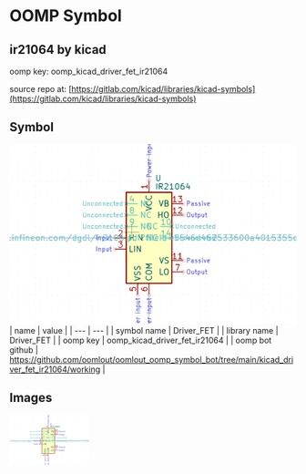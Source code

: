 # OOMP Symbol  
## ir21064  by kicad  
  
oomp key: oomp_kicad_driver_fet_ir21064  
  
source repo at: [https://gitlab.com/kicad/libraries/kicad-symbols](https://gitlab.com/kicad/libraries/kicad-symbols)  
## Symbol  
  
[![working.png](working_600.png)](working.png)  
| name | value | 
| --- | --- | 
| symbol name | Driver_FET | 
| library name | Driver_FET | 
| oomp key | oomp_kicad_driver_fet_ir21064 | 
| oomp bot github | https://github.com/oomlout/oomlout_oomp_symbol_bot/tree/main/kicad_driver_fet_ir21064/working | 
## Images  
  
[![working.png](working_140.png)](working.png)  
